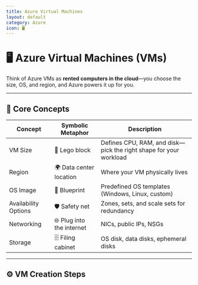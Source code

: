 ```yaml
---
title: Azure Virtual Machines
layout: default
category: Azure
icon: 🖥️
---
```


# 🖥️ Azure Virtual Machines (VMs)

Think of Azure VMs as **rented computers in the cloud**—you choose the size, OS, and region, and Azure powers it up for you.

---

## 🧠 Core Concepts

| Concept              | Symbolic Metaphor                     | Description                                                                 |
|----------------------|----------------------------------------|-----------------------------------------------------------------------------|
| VM Size              | 🧩 Lego block                          | Defines CPU, RAM, and disk—pick the right shape for your workload          |
| Region               | 🌍 Data center location                | Where your VM physically lives                                             |
| OS Image             | 📀 Blueprint                          | Predefined OS templates (Windows, Linux, custom)                           |
| Availability Options | 🛡️ Safety net                         | Zones, sets, and scale sets for redundancy                                 |
| Networking           | 🌐 Plug into the internet              | NICs, public IPs, NSGs                                                     |
| Storage              | 🗄️ Filing cabinet                     | OS disk, data disks, ephemeral disks                                       |

---

## ⚙️ VM Creation Steps



